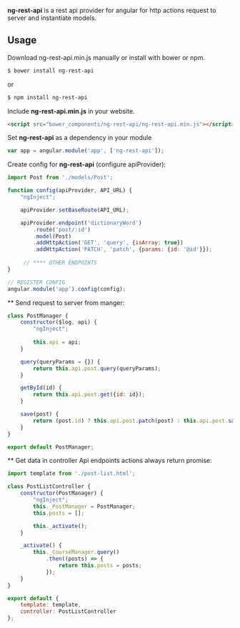 **ng-rest-api** is a rest api provider for angular for http actions request to server and instantiate models.

## Usage

Download ng-rest-api.min.js manually or install with bower or npm.

```bash
$ bower install ng-rest-api
```
or
```bash
$ npm install ng-rest-api
```

Include **ng-rest-api.min.js** in your website.

```html
<script src="bower_components/ng-rest-api/ng-rest-api.min.js"></script>
```

Set **ng-rest-api** as a dependency in your module

```javascript
var app = angular.module('app', ['ng-rest-api']);
```

Create config for **ng-rest-api** (configure apiProvider):

```javascript
import Post from './models/Post';

function config(apiProvider, API_URL) {
    "ngInject";

    apiProvider.setBaseRoute(API_URL);

    apiProvider.endpoint('dictionaryWord')
        .route('post/:id')
        .model(Post)
        .addHttpAction('GET', 'query', {isArray: true})
        .addHttpAction('PATCH', 'patch', {params: {id: '@id'}});
        
     // **** OTHER ENDPOINTS 
}

// REGISTER CONFIG
angular.module('app').config(config);
```

** Send request to server from manger:

```javascript
class PostManager {
    constructor($log, api) {
        "ngInject";
        
        this.api = api;
    }

    query(queryParams = {}) {
        return this.api.post.query(queryParams);
    }

    getById(id) {
        return this.api.post.get({id: id});
    }

    save(post) {
        return (post.id) ? this.api.post.patch(post) : this.api.post.save(post);
    }
}

export default PostManager;
```

** Get data in controller
Api endpoints actions always return promise: 

```javascript
import template from './post-list.html';

class PostListController {
    constructor(PostManager) {
        "ngInject";
        this._PostManager = PostManager;
        this.posts = [];

        this._activate();
    }

    _activate() {
        this._CourseManager.query()
            .then((posts) => {
                return this.posts = posts;
            });
    }
}

export default {
    template: template,
    controller: PostListController
};
```